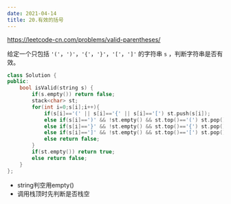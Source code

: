 ```yaml
---
date: 2021-04-14
title: 20.有效的括号
---
```


<https://leetcode-cn.com/problems/valid-parentheses/>

给定一个只包括 `'('`，`')'`，`'{'`，`'}'`，`'['`，`']'` 的字符串 `s` ，判断字符串是否有效。

```c++
class Solution {
public:
    bool isValid(string s) {
        if(s.empty()) return false;
        stack<char> st;
        for(int i=0;s[i];i++){
            if(s[i]=='(' || s[i]=='{' || s[i]=='[') st.push(s[i]);
            else if(s[i]==')' && !st.empty() && st.top()=='(') st.pop();
            else if(s[i]=='}' && !st.empty() && st.top()=='{') st.pop();
            else if(s[i]==']' && !st.empty() && st.top()=='[') st.pop();
            else return false;           
        }
        if(st.empty()) return true;
        else return false;
    }
};
```

- string判空用empty()
- 调用栈顶时先判断是否栈空
